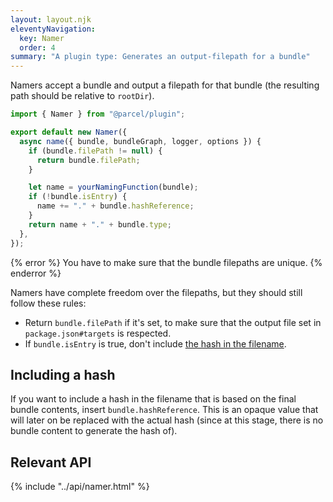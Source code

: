 ```yaml
---
layout: layout.njk
eleventyNavigation:
  key: Namer
  order: 4
summary: "A plugin type: Generates an output-filepath for a bundle"
---
```


Namers accept a bundle and output a filepath for that bundle (the resulting path should be relative to `rootDir`).

```js
import { Namer } from "@parcel/plugin";

export default new Namer({
  async name({ bundle, bundleGraph, logger, options }) {
    if (bundle.filePath != null) {
      return bundle.filePath;
    }

    let name = yourNamingFunction(bundle);
    if (!bundle.isEntry) {
      name += "." + bundle.hashReference;
    }
    return name + "." + bundle.type;
  },
});
```

{% error %}
You have to make sure that the bundle filepaths are unique.
{% enderror %}

Namers have complete freedom over the filepaths, but they should still follow these rules:

- Return `bundle.filePath` if it's set, to make sure that the output file set in `package.json#targets` is respected.
- If `bundle.isEntry` is true, don't include [the hash in the filename](#Including-a-hash).

## Including a hash

If you want to include a hash in the filename that is based on the final bundle contents, insert `bundle.hashReference`. This is an opaque value that will later on be replaced with the actual hash (since at this stage, there is no bundle content to generate the hash of).

## Relevant API

{% include "../api/namer.html" %}
